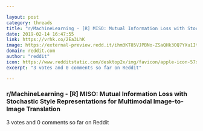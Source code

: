 ```yaml
---

layout: post
category: threads
title: "r/MachineLearning - [R] MISO: Mutual Information Loss with Stochastic Style Representations for Multimodal Image-to-Image Translation"
date: 2019-02-14 16:47:55
link: https://vrhk.co/2Ea3LhK
image: https://external-preview.redd.it/ihm3KT85VJPBNo-ZSaQHk3OQ7YXu1ItmrLjWiJmBID8.jpg?auto=webp&s=2cba799ba89271b22c929fe6079ca32ecf84235c
domain: reddit.com
author: "reddit"
icon: https://www.redditstatic.com/desktop2x/img/favicon/apple-icon-57x57.png
excerpt: "3 votes and 0 comments so far on Reddit"

---
```


### r/MachineLearning - [R] MISO: Mutual Information Loss with Stochastic Style Representations for Multimodal Image-to-Image Translation

3 votes and 0 comments so far on Reddit